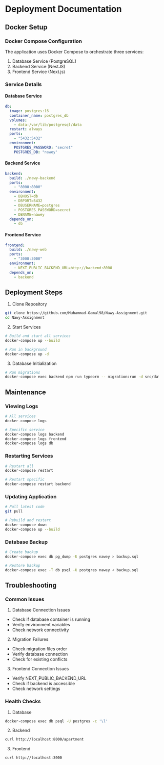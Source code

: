 # Deployment Documentation

## Docker Setup

### Docker Compose Configuration

The application uses Docker Compose to orchestrate three services:

1. Database Service (PostgreSQL)
2. Backend Service (NestJS)
3. Frontend Service (Next.js)

### Service Details

#### Database Service

```yaml
db:
  image: postgres:16
  container_name: postgres_db
  volumes:
    - data:/var/lib/postgresql/data
  restart: always
  ports:
    - "5432:5432"
  environment:
    POSTGRES_PASSWORD: "secret"
    POSTGRES_DB: "nawey"
```

#### Backend Service

```yaml
backend:
  build: ./nawy-backend
  ports:
    - "8000:8000"
  environment:
    - DBHOST=db
    - DBPORT=5432
    - DBUSERNAME=postgres
    - POSTGRES_PASSWORD=secret
    - DBNAME=nawey
  depends_on:
    - db
```

#### Frontend Service

```yaml
frontend:
  build: ./nawy-web
  ports:
    - "3000:3000"
  environment:
    - NEXT_PUBLIC_BACKEND_URL=http://backend:8000
  depends_on:
    - backend
```

## Deployment Steps

1. Clone Repository

```bash
git clone https://github.com/Muhammad-Gamal98/Nawy-Assignment.git
cd Nawy-Assignment
```

2. Start Services

```bash
# Build and start all services
docker-compose up --build

# Run in background
docker-compose up -d
```

3. Database Initialization

```bash
# Run migrations
docker-compose exec backend npm run typeorm -- migration:run -d src/data-source.ts
```

## Maintenance

### Viewing Logs

```bash
# All services
docker-compose logs

# Specific service
docker-compose logs backend
docker-compose logs frontend
docker-compose logs db
```

### Restarting Services

```bash
# Restart all
docker-compose restart

# Restart specific
docker-compose restart backend
```

### Updating Application

```bash
# Pull latest code
git pull

# Rebuild and restart
docker-compose down
docker-compose up --build
```

### Database Backup

```bash
# Create backup
docker-compose exec db pg_dump -U postgres nawey > backup.sql

# Restore backup
docker-compose exec -T db psql -U postgres nawey < backup.sql
```

## Troubleshooting

### Common Issues

1. Database Connection Issues

- Check if database container is running
- Verify environment variables
- Check network connectivity

2. Migration Failures

- Check migration files order
- Verify database connection
- Check for existing conflicts

3. Frontend Connection Issues

- Verify NEXT_PUBLIC_BACKEND_URL
- Check if backend is accessible
- Check network settings

### Health Checks

1. Database

```bash
docker-compose exec db psql -U postgres -c '\l'
```

2. Backend

```bash
curl http://localhost:8000/apartment
```

3. Frontend

```bash
curl http://localhost:3000
```
